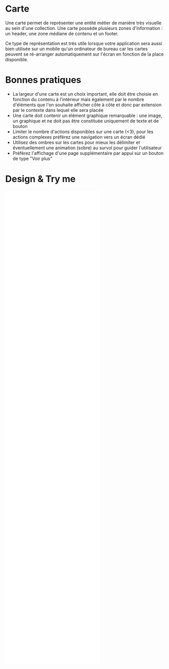 # Carte

Une carte permet de représenter une entité métier de manière très visuelle au sein d'une collection.
Une carte possède plusieurs zones d'information : un header, une zone médiane de contenu et un footer.

Ce type de représentation est très utile lorsque votre application sera aussi bien utilisée sur un mobile qu'un ordinateur de bureau car les cartes peuvent se ré-arranger automatiquement sur l'écran en fonction de la place disponible.

# Bonnes pratiques

- La largeur d'une carte est un choix important, elle doit être choisie en fonction du contenu à l'intérieur mais également par le nombre d'éléments que l'on souhaite afficher côte à côte et donc par extension par le contexte dans lequel elle sera placée
- Une carte doit contenir un élément graphique remarquable : une image, un graphique et ne doit pas être constituée uniquement de texte et de bouton
- Limiter le nombre d'actions disponibles sur une carte (<3), pour les actions complexes préférez une navigation vers un écran dédié
- Utilisez des ombres sur les cartes pour mieux les délimiter et éventuellement une animation (sobre) au survol pour guider l'utilisateur
- Préférez l'affichage d'une page supplémentaire par appui sur un bouton de type "Voir plus"


# Design & Try me

<iframe src="/design-system/iframes/organismes/cards.html" height="1500px" scrolling="no" style="border:none;" ></iframe>
